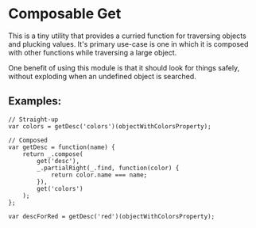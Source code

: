 # Composable Get
This is a tiny utility that provides a curried function for traversing objects and
plucking values. It's primary use-case is one in which it is composed with other
functions while traversing a large object.

One benefit of using this module is that it should look for things safely,
without exploding when an undefined object is searched.

## Examples:
```
// Straight-up
var colors = getDesc('colors')(objectWithColorsProperty);

// Composed
var getDesc = function(name) {
    return _.compose(
        get('desc'),
        _.partialRight(_.find, function(color) {
            return color.name === name;
        }),
        get('colors')
    );
};

var descForRed = getDesc('red')(objectWithColorsProperty);
```
